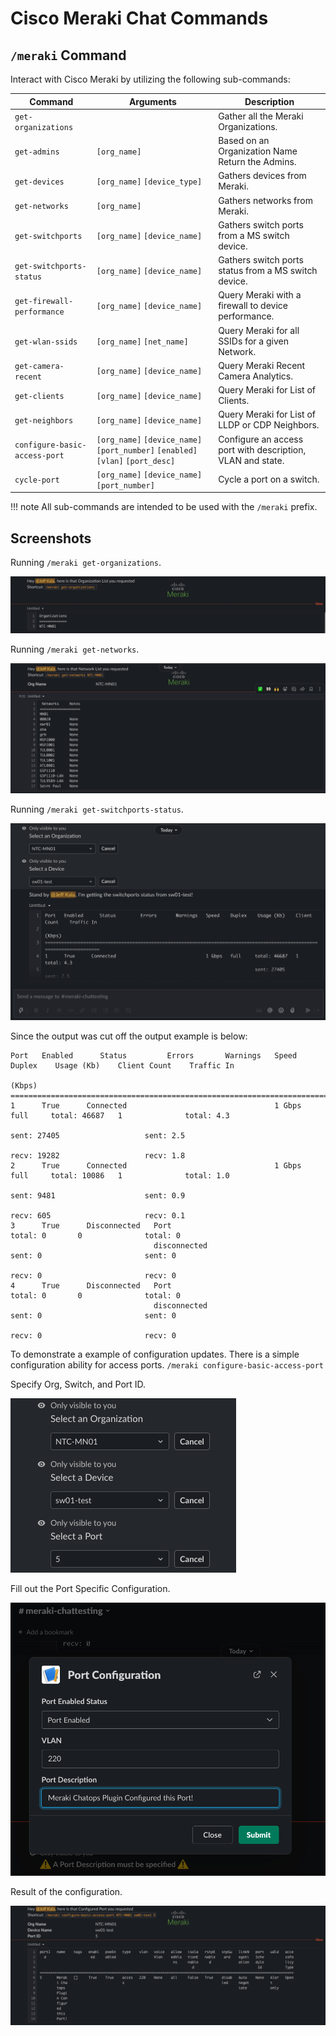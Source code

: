 # Cisco Meraki Chat Commands

## `/meraki` Command

Interact with Cisco Meraki by utilizing the following sub-commands:

| Command | Arguments | Description |
| ------- | --------- | ----------- |
| `get-organizations` |  | Gather all the Meraki Organizations. |
| `get-admins` | `[org_name]` | Based on an Organization Name Return the Admins. |
| `get-devices` | `[org_name]` `[device_type]` | Gathers devices from Meraki. |
| `get-networks` | `[org_name]` | Gathers networks from Meraki. |
| `get-switchports` | `[org_name]` `[device_name]` | Gathers switch ports from a MS switch device. |
| `get-switchports-status` | `[org_name]` `[device_name]` | Gathers switch ports status from a MS switch device. |
| `get-firewall-performance` | `[org_name]` `[device_name]` | Query Meraki with a firewall to device performance. |
| `get-wlan-ssids` | `[org_name]` `[net_name]` | Query Meraki for all SSIDs for a given Network. |
| `get-camera-recent` | `[org_name]` `[device_name]` | Query Meraki Recent Camera Analytics. |
| `get-clients` | `[org_name]` `[device_name]` | Query Meraki for List of Clients. |
| `get-neighbors` | `[org_name]` `[device_name]` | Query Meraki for List of LLDP or CDP Neighbors. |
| `configure-basic-access-port` | `[org_name]` `[device_name]` `[port_number]` `[enabled]` `[vlan]` `[port_desc]` | Configure an access port with description, VLAN and state. |
| `cycle-port` | `[org_name]` `[device_name]` `[port_number]` | Cycle a port on a switch. |

!!! note
    All sub-commands are intended to be used with the `/meraki` prefix.

## Screenshots

Running `/meraki get-organizations`.

![Example output for get-organizations](../images/00-meraki-get-orgs.png)

Running `/meraki get-networks`.

![Example output for get-networks](../images/00-meraki-get-networks.png)

Running `/meraki get-switchports-status`.

![Example output for get-networks](../images/00-meraki-get-port-stats.png)

Since the output was cut off the output example is below:

```
Port   Enabled      Status         Errors       Warnings   Speed    Duplex    Usage (Kb)    Client Count    Traffic In
                                                                                                              (Kbps)
========================================================================================================================
1      True      Connected                                 1 Gbps   full     total: 46687   1              total: 4.3
                                                                             sent: 27405                   sent: 2.5
                                                                             recv: 19282                   recv: 1.8
2      True      Connected                                 1 Gbps   full     total: 10086   1              total: 1.0
                                                                             sent: 9481                    sent: 0.9
                                                                             recv: 605                     recv: 0.1
3      True      Disconnected   Port                                         total: 0       0              total: 0
                                disconnected                                 sent: 0                       sent: 0
                                                                             recv: 0                       recv: 0
4      True      Disconnected   Port                                         total: 0       0              total: 0
                                disconnected                                 sent: 0                       sent: 0
                                                                             recv: 0                       recv: 0
```

To demonstrate a example of configuration updates.  There is a simple configuration ability for access ports.
`/meraki configure-basic-access-port`

Specify Org, Switch, and Port ID.

![Example output for config-port0](../images/00-meraki-port-config.png)

Fill out the Port Specific Configuration.

![Example output for config-port1](../images/01-meraki-port-config.png)

Result of the configuration.

![Example output for config-port2](../images/02-meraki-port-config.png)
